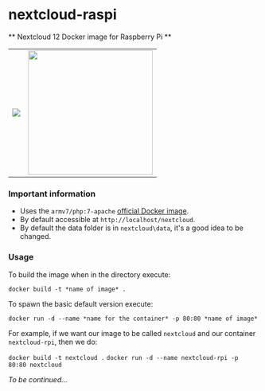 # nextcloud-raspi

** Nextcloud 12 Docker image for Raspberry Pi **

<table border=0>
  <tr>
    <td>
      <img src="https://upload.wikimedia.org/wikipedia/commons/thumb/6/60/Nextcloud_Logo.svg/320px-Nextcloud_Logo.svg.png">
    </td>
    <td>
      <img src="https://www.raspberrypi.org/app/uploads/2012/03/raspberry-pi-logo.png" width="250">
    </td>
  </tr>
</table>

### Important information
* Uses the `armv7/php:7-apache` [official Docker image](https://hub.docker.com/r/arm32v7/php/).
* By default accessible at `http://localhost/nextcloud`.
* By default the data folder is in `nextcloud\data`, it's a good idea to be changed.

### Usage

To build the image when in the directory execute:

`docker build -t *name of image* .`

To spawn the basic default version execute:

`docker run -d --name *name for the container* -p 80:80 *name of image*`

For example, if we want our image to be called `nextcloud` and our container `nextcloud-rpi`, then we do:

`docker build -t nextcloud .`
`docker run -d --name nextcloud-rpi -p 80:80 nextcloud`

*To be continued...*
